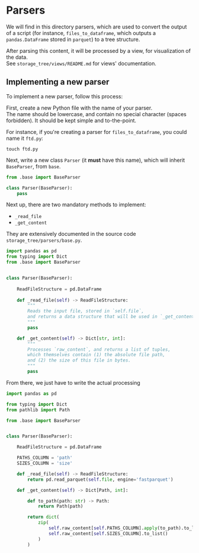 # Parsers

We will find in this directory parsers, which are used to convert the output of a script 
(for instance, ``files_to_dataframe``, which outputs a `pandas.DataFrame` stored in `parquet`)
to a tree structure.

After parsing this content, it will be processed by a view, for visualization of the data.  
See ``storage_tree/views/README.md`` for views' documentation.


## Implementing a new parser

To implement a new parser, follow this process:

First, create a new Python file with the name of your parser.  
The name should be lowercase, and contain no special character (spaces forbidden).
It should be kept simple and to-the-point.

For instance, if you're creating a parser for `files_to_dataframe`, you could name it `ftd.py`:

    touch ftd.py

Next, write a new class `Parser` (it **must** have this name),
which will inherit `BaseParser`, from `base`.

```python
from .base import BaseParser

class Parser(BaseParser):
    pass
```

Next up, there are two mandatory methods to implement:

- ``_read_file``
- ``_get_content``

They are extensively documented in the source code ``storage_tree/parsers/base.py``.

```python
import pandas as pd
from typing import Dict
from .base import BaseParser


class Parser(BaseParser):
    
    ReadFileStructure = pd.DataFrame
    
    def _read_file(self) -> ReadFileStructure:
        """
        Reads the input file, stored in `self.file`,
        and returns a data structure that will be used in `_get_content()`.
        """
        pass

    def _get_content(self) -> Dict[str, int]:
        """
        Processes `raw_content`, and returns a list of tuples,
        which themselves contain (1) the absolute file path,
        and (2) the size of this file in bytes.
        """
        pass
```

From there, we just have to write the actual processing

```python
import pandas as pd

from typing import Dict
from pathlib import Path

from .base import BaseParser


class Parser(BaseParser):

    ReadFileStructure = pd.DataFrame

    PATHS_COLUMN = 'path'
    SIZES_COLUMN = 'size'

    def _read_file(self) -> ReadFileStructure:
        return pd.read_parquet(self.file, engine='fastparquet')

    def _get_content(self) -> Dict[Path, int]:

        def to_path(path: str) -> Path:
            return Path(path)

        return dict(
            zip(
                self.raw_content[self.PATHS_COLUMN].apply(to_path).to_list(),
                self.raw_content[self.SIZES_COLUMN].to_list()
            )
        )
```
